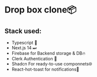 # Drop box clone📦
## Stack used:
- Typescript 📝
- Next.js 14 ⏭
- Firebase for Backend storage & DB🔥
- Clerk Authentication 🔐
- Shadcn For ready-to-use componnets🌐
- React-hot-toast for notifications🍞
